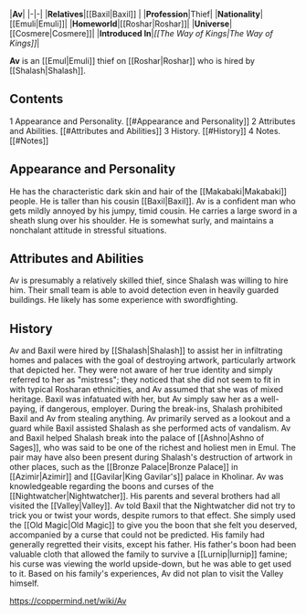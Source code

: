 |**Av**|
|-|-|
|**Relatives**|[[Baxil\|Baxil]] |
|**Profession**|Thief|
|**Nationality**|[[Emuli\|Emuli]]|
|**Homeworld**|[[Roshar\|Roshar]]|
|**Universe**|[[Cosmere\|Cosmere]]|
|**Introduced In**|*[[The Way of Kings\|The Way of Kings]]*|

**Av** is an [[Emul\|Emuli]] thief on [[Roshar\|Roshar]] who is hired by [[Shalash\|Shalash]].

## Contents

1 Appearance and Personality. [[#Appearance and Personality]] 
2 Attributes and Abilities. [[#Attributes and Abilities]] 
3 History. [[#History]] 
4 Notes. [[#Notes]] 


## Appearance and Personality
He has the characteristic dark skin and hair of the [[Makabaki\|Makabaki]] people. He is taller than his cousin [[Baxil\|Baxil]].
Av is a confident man who gets mildly annoyed by his jumpy, timid cousin. He carries a large sword in a sheath slung over his shoulder. He is somewhat surly, and maintains a nonchalant attitude in stressful situations.

## Attributes and Abilities
Av is presumably a relatively skilled thief, since Shalash was willing to hire him. Their small team is able to avoid detection even in heavily guarded buildings. He likely has some experience with swordfighting.

## History
Av and Baxil were hired by [[Shalash\|Shalash]] to assist her in infiltrating homes and palaces with the goal of destroying artwork, particularly artwork that depicted her. They were not aware of her true identity and simply referred to her as "mistress"; they noticed that she did not seem to fit in with typical Rosharan ethnicities, and Av assumed that she was of mixed heritage. Baxil was infatuated with her, but Av simply saw her as a well-paying, if dangerous, employer.
During the break-ins, Shalash prohibited Baxil and Av from stealing anything. Av primarily served as a lookout and a guard while Baxil assisted Shalash as she performed acts of vandalism. Av and Baxil helped Shalash break into the palace of [[Ashno\|Ashno of Sages]], who was said to be one of the richest and holiest men in Emul. The pair may have also been present during Shalash's destruction of artwork in other places, such as the [[Bronze Palace\|Bronze Palace]] in [[Azimir\|Azimir]] and [[Gavilar\|King Gavilar's]] palace in Kholinar.
Av was knowledgeable regarding the boons and curses of the [[Nightwatcher\|Nightwatcher]]. His parents and several brothers had all visited the [[Valley\|Valley]]. Av told Baxil that the Nightwatcher did not try to trick you or twist your words, despite rumors to that effect. She simply used the [[Old Magic\|Old Magic]] to give you the boon that she felt you deserved, accompanied by a curse that could not be predicted. His family had generally regretted their visits, except his father. His father's boon had been valuable cloth that allowed the family to survive a [[Lurnip\|lurnip]] famine; his curse was viewing the world upside-down, but he was able to get used to it. Based on his family's experiences, Av did not plan to visit the Valley himself.



https://coppermind.net/wiki/Av